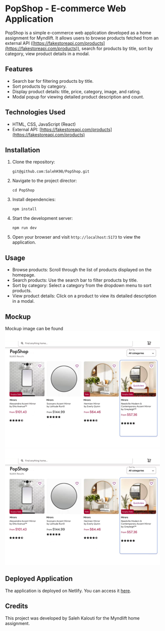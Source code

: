 # PopShop - E-commerce Web Application

PopShop is a simple e-commerce web application developed as a home assignment for Myndlift. It allows users to browse products fetched from an external API ([https://fakestoreapi.com/products](https://fakestoreapi.com/products)), search for products by title, sort by category, view product details in a modal.

## Features

- Search bar for filtering products by title.
- Sort products by category.
- Display product details: title, price, category, image, and rating.
- Modal popup for viewing detailed product description and count.

## Technologies Used

- HTML, CSS, JavaScript (React)
- External API: [https://fakestoreapi.com/products](https://fakestoreapi.com/products)

## Installation

1. Clone the repository:

   ```
   git@github.com:SalehK98/PopShop.git
   ```

2. Navigate to the project director:

   ```cd
   cd PopShop
   ```

3. Install dependencies:

   ```npm
   npm install
   ```

4. Start the development server:

   ```npm
   npm run dev
   ```

5. Open your browser and visit `http://localhost:5173` to view the application.

## Usage

- Browse products: Scroll through the list of products displayed on the homepage.
- Search products: Use the search bar to filter products by title.
- Sort by category: Select a category from the dropdown menu to sort products.
- View product details: Click on a product to view its detailed description in a modal.

## Mockup

Mockup image can be found
![1712423810232](image/README/1712423810232.png)![1712423846892](image/README/1712423846892.png)

## Deployed Application

The application is deployed on Netlify. You can access it [here](https://popshopweb.netlify.app/).

## Credits

This project was developed by Saleh Kalouti for the Myndlift home assignment.
